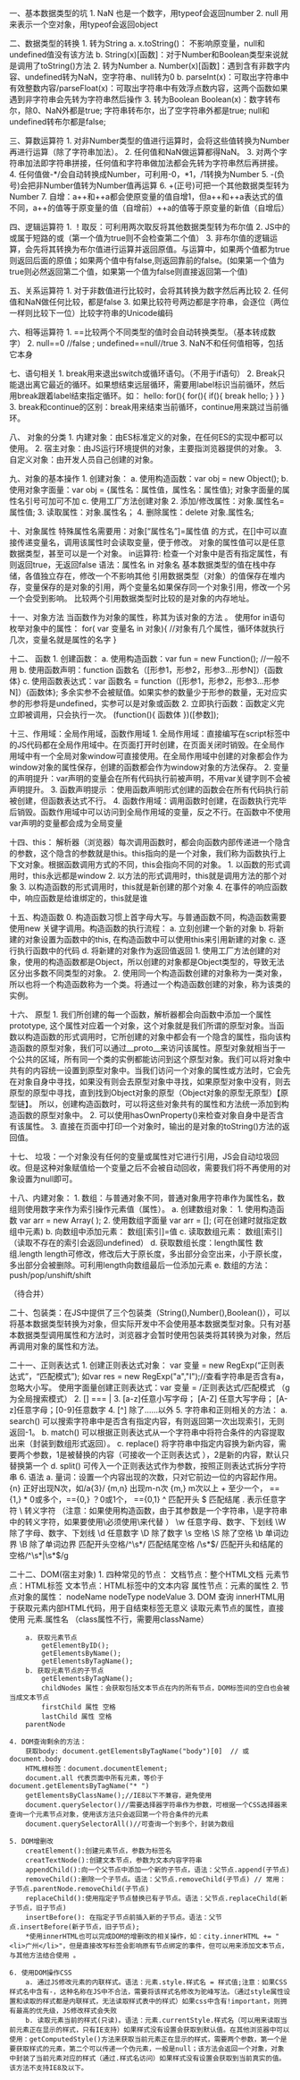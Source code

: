 一、基本数据类型的坑
	1. NaN 也是一个数字，用typeof会返回number
	2. null 用来表示一个空对象，用typeof会返回object

二、数据类型的转换
	1. 转为String
		a. x.toString()： 不影响原变量，null和undefined值没有该方法
		b. String(x)[函数]：对于Number和Boolean类型来说就是调用了toString()方法
	2. 转为Number
		a. Number(x)[函数]：遇到含有非数字内容、undefined转为NaN，空字符串、null转为0
		b. parseInt(x)：可取出字符串中有效整数内容/parseFloat(x)：可取出字符串中有效浮点数内容，这两个函数如果遇到非字符串会先转为字符串然后操作
	3. 转为Boolean
		Boolean(x)：数字转布尔，除0、NaN外都是true; 字符串转布尔，出了空字符串外都是true; null和undefined转布尔都是false;

三、算数运算符
	1. 对非Number类型的值进行运算时，会将这些值转换为Number再进行运算（除了字符串加法）。
	2. 任何值和NaN做运算都得NaN。
	3. 对两个字符串加法即字符串拼接，任何值和字符串做加法都会先转为字符串然后再拼接。
	4. 任何值做-*/会自动转换成Number，可利用-0，*1，/1转换为Number
	5. -(负号)会把非Number值转为Number值再运算
	6. +(正号)可把一个其他数据类型转为Number
	7. 自增：a++和++a都会使原变量的值自增1，但a++和++a表达式的值不同，a++的值等于原变量的值（自增前）++a的值等于原变量的新值（自增后）

四、逻辑运算符
	1. ！取反：可利用两次取反将其他数据类型转为布尔值
 	2. JS中的或属于短路的或（第一个值为true则不会检查第二个值）
 	3. 非布尔值的逻辑运算，会先将其转换为布尔值进行运算并返回原值。与运算中，如果两个值都为true则返回后面的原值；如果两个值中有false,则返回靠前的false。(如果第一个值为true则必然返回第二个值，如果第一个值为false则直接返回第一个值)

五、关系运算符
	1. 对于非数值进行比较时，会将其转换为数字然后再比较
	2. 任何值和NaN做任何比较，都是false
	3. 如果比较符号两边都是字符串，会逐位（两位一样则比较下一位）比较字符串的Unicode编码

六、相等运算符
	1. ==比较两个不同类型的值时会自动转换类型。（基本转成数字）
	2. null==0 //false ; undefined==null//true
	3. NaN不和任何值相等，包括它本身

七、语句相关
	1. break用来退出switch或循环语句。（不用于if语句）
	2. Break只能退出离它最近的循环。如果想结束远层循环，需要用label标识当前循环，然后用break跟着label结束指定循环。如：
	hello:
	for(){
		for(){
			if(){
				break hello;
			}
		}
	}
	3. break和continue的区别：break用来结束当前循环，continue用来跳过当前循环。

八、 对象的分类
	1. 内建对象：由ES标准定义的对象，在任何ES的实现中都可以使用。
	2. 宿主对象：由JS运行环境提供的对象，主要指浏览器提供的对象。
	3. 自定义对象：由开发人员自己创建的对象。 

九、对象的基本操作
	1. 创建对象：
		a. 使用构造函数：var obj = new Object();
		b. 使用对象字面量：var obj = {属性名：属性值，属性名：属性值}; 对象字面量的属性名引号可加可不加
		c. 使用工厂方法创建对象
	2. 添加/修改属性：对象.属性名=属性值;
	3. 读取属性：对象.属性名；
	4. 删除属性：delete 对象.属性名; 

十、对象属性
	特殊属性名需要用：对象[“属性名”]=属性值 的方式，在[]中可以直接传递变量名，调用该属性时会读取变量，便于修改。
	对象的属性值可以是任意数据类型，甚至可以是一个对象。
	in运算符: 检查一个对象中是否有指定属性，有则返回true，无返回false  语法：属性名 in 对象名
	基本数据类型的值在栈中存储，各值独立存在，修改一个不影响其他
	引用数据类型（对象）的值保存在堆内存，变量保存的是对象的引用，两个变量名如果保存同一个对象引用，修改一个另一个会受到影响。	比较两个引用数据类型时比较的是对象的内存地址。

十一、对象方法
	当函数作为对象的属性，称其为该对象的方法 。
	使用for in语句枚举对象中的属性：
	for( var 变量名 in 对象){
		//对象有几个属性，循环体就执行几次，变量名就是属性的名字
	}

十二、 函数
	1. 创建函数：
		a. 使用构造函数：var fun = new Function(); //一般不用
		b. 使用函数声明：function 函数名（[形参1，形参2，形参3...形参N]）{函数体}
		c. 使用函数表达式：var 函数名 = function（[形参1，形参2，形参3...形参N]）{函数体};
	多余实参不会被赋值。如果实参的数量少于形参的数量，无对应实参的形参将是undefined，实参可以是对象或函数
	2. 立即执行函数：函数定义完立即被调用，只会执行一次。
		(function(){
			函数体
			})([参数]);

十三、作用域：全局作用域，函数作用域
	1. 全局作用域：直接编写在script标签中的JS代码都在全局作用域中。在页面打开时创建，在页面关闭时销毁。在全局作用域中有一个全局对象window可直接使用。在全局作用域中创建的对象都会作为window对象的属性保存，创建的函数都会作为window对象的方法保存。
	2. 变量的声明提升：var声明的变量会在所有代码执行前被声明，不用var关键字则不会被声明提升。
	3. 函数声明提示 ：使用函数声明形式创建的函数会在所有代码执行前被创建，但函数表达式不行。
	4. 函数作用域：调用函数时创建，在函数执行完毕后销毁。函数作用域中可以访问到全局作用域的变量，反之不行。在函数中不使用var声明的变量都会成为全局变量

十四、this： 解析器（浏览器）每次调用函数时，都会向函数内部传递进一个隐含的参数，这个隐含的参数就是this。this指向的是一个对象，我们称为函数执行上下文对象。根据函数调用方式的不同，this会指向不同的对象。
	1. 以函数的形式调用时，this永远都是window
	2. 以方法的形式调用时，this就是调用方法的那个对象
	3. 以构造函数的形式调用时，this就是新创建的那个对象
	4. 在事件的响应函数中，响应函数是给谁绑定的，this就是谁

十五、构造函数
	0. 构造函数习惯上首字母大写。与普通函数不同，构造函数需要使用new 关键字调用。构造函数的执行流程：
		a. 立刻创建一个新的对象
		b. 将新建的对象设置为函数中的this, 在构造函数中可以使用this来引用新建的对象 
		c. 逐行执行函数中的代码
		d. 将新建的对象作为返回值返回
	1. 使用工厂方法创建的对象，使用的构造函数都是Object，所以创建的对象都是Object类型的，导致无法区分出多数不同类型的对象。
	2. 使用同一个构造函数创建的对象称为一类对象，所以也将一个构造函数称为一个类。将通过一个构造函数创建的对象，称为该类的实例。

十六、 原型
	1. 我们所创建的每一个函数，解析器都会向函数中添加一个属性prototype, 这个属性对应着一个对象，这个对象就是我们所谓的原型对象。当函数以构造函数的形式调用时，它所创建的对象中都会有一个隐含的属性，指向该构造函数的原型对象，我们可以通过__proto__来访问该属性。原型对象就相当于一个公共的区域，所有同一个类的实例都能访问到这个原型对象。我们可以将对象中共有的内容统一设置到原型对象中。当我们访问一个对象的属性或方法时，它会先在对象自身中寻找，如果没有则会去原型对象中寻找，如果原型对象中没有，则去原型的原型中寻找，直到找到Object对象的原型（Object对象的原型无原型）【原型链】。 所以，创建构造函数时，可以将这些对象共有的属性和方法统一添加到构造函数的原型对象中。 
	2. 可以使用hasOwnProperty()来检查对象自身中是否含有该属性。
	3. 直接在页面中打印一个对象时，输出的是对象的toString()方法的返回值。

十七、 垃圾：一个对象没有任何的变量或属性对它进行引用，JS会自动垃圾回收。但是这种对象赋值给一个变量之后不会被自动回收，需要我们将不再使用的对象设置为null即可。

十八、内建对象：
	1. 数组：与普通对象不同，普通对象用字符串作为属性名，数组则使用数字来作为索引操作元素值（属性）。
	a. 创建数组对象：
		1. 使用构造函数 var arr = new Array( );
		2. 使用数组字面量 var arr = []; (可在创建时就指定数组中元素)
	b. 向数组中添加元素：
		数组[索引]=值
	c. 读取数组元素：
		数组[索引]（读取不存在的索引会返回undefined）
	d. 获取数组长度：length属性
		数组.length
		length可修改，修改后大于原长度，多出部分会空出来，小于原长度，多出部分会被删除。可利用length向数组最后一位添加元素
	e. 数组的方法：
		push/pop/unshift/shift


（待合并）

二十、包装类：在JS中提供了三个包装类（String(),Number(),Boolean()），可以将基本数据类型转换为对象，但实际开发中不会使用基本数据类型对象。只有对基本数据类型调用属性和方法时，浏览器才会暂时使用包装类将其转换为对象，然后再调用对象的属性和方法。

二十一、正则表达式
	1. 创建正则表达式对象：
		var 变量 = new RegExp(“正则表达式”，“匹配模式”); 如var res = new RegExp("a","I");//查看字符串是否含有a，忽略大小写。
		使用字面量创建正则表达式：var 变量 = /正则表达式/匹配模式 （g为全局搜索模式）
	2. [] === | 
	3. [a-z]任意小写字母； [A-Z] 任意大写字母； [A-z]任意字母；[0-9]任意数字
	4. [^] 除了……以外 
	5. 字符串和正则相关的方法：
		a. search() 可以搜索字符串中是否含有指定内容，有则返回第一次出现索引，无则返回-1。
		b. match() 可以根据正则表达式从一个字符串中将符合条件的内容提取出来（封装到数组形式返回）。 
		c. replace() 将字符串中指定内容换为新内容，需要两个参数，1是被替换的内容（可接收一个正则表达式 ），2是新的内容，默认只替换第一个
		d. split() 可传入一个正则表达式作为参数，按照正则表达式拆分字符串
	6. 语法
		a. 量词：设置一个内容出现的次数，只对它前边一位的内容起作用。 
			{n} 正好出现N次，如/a{3}/
			{m,n} 出现m-n次
			{m,} m次以上
			+ 至少一个， =={1,}
			* 0或多个，=={0,}
			？0或1个， =={0,1}
		^ 匹配开头
		$ 匹配结尾 
		. 表示任意字符
		\ 转义字符 （注意：如果使用构造函数，由于其参数是一个字符串，\是字符串中的转义字符，如果要使用\必须使用\\来代替 ）
		\w 任意字母、数字、下划线
		\W 除了字母、数字、下划线
		\d 任意数字
		\D 除了数字
		\s 空格
		\S 除了空格
		\b 单词边界
		\B 除了单词边界
			匹配开头空格/^\s*/
			匹配结尾空格 /\s*$/
			匹配开头和结尾的空格/^\s*|\s*$/g

二十二、DOM(宿主对象)
	1. 四种常见的节点：
		文档节点：整个HTML文档
		元素节点：HTML标签
		文本节点：HTML标签中的文本内容
		属性节点：元素的属性
	2. 节点对象的属性：
		nodeName
		nodeType
		nodeValue
	3. DOM 查询
		innerHTML用于获取元素内部HTML代码，用于自结束标签无意义
		读取元素节点的属性，直接使用  元素.属性名 （class属性不行，需要用className）
		
		a. 获取元素节点
			getElementByID();
			getElementsByName();
			getElementsByTagName();
		b. 获取元素节点的子节点
			getElementsByTagName();
			childNodes 属性：会获取包括文本节点在内的所有节点，DOM标签间的空白也会被当成文本节点
			firstChild 属性 空格
			lastChild 属性 空格 
		parentNode

	4. DOM查询剩余的方法：
		获取body: document.getElementsByTagName("body")[0]  // 或document.body
		HTML根标签：document.documentElement;
		document.all 代表页面中所有元素，等价于 document.getElementsByTagName("* ")
		getElementsByClassName();//IE8以下不兼容，避免使用
		document.querySelector()//需要选择器字符串作为参数，可根据一个CSS选择器来查询一个元素节点对象，使用该方法只会返回第一个符合条件的元素
		document.querySelectorAll()//可查询一个到多个，封装为数组
	
	5. DOM增删改
		creatElement():创建元素节点，参数为标签名
		creatTextNode():创建文本节点，参数为文本内容字符串
		appendChild():向一个父节点中添加一个新的子节点，语法：父节点.append(子节点)
		removeChild():删除一个子节点。语法：父节点.removeChild(子节点) // 常用： 子节点.parentNode.removeChild(子节点)
		replaceChild():使用指定子节点替换已有子节点。语法：父节点.replaceChild(新子节点，旧子节点)
		insertBefore(): 在指定子节点前插入新的子节点。语法：父节点.insertBefore(新子节点，旧子节点);
		*使用innerHTML也可以完成DOM的增删改的相关操作，如：city.innerHTML += "<li>广州</li>"，但是直接改写标签会影响原有节点绑定的事件，但可以用来添加文本节点，与其他方法结合使用 。
	
	6. 使用DOM操作CSS
		a. 通过JS修改元素的内联样式。语法：元素.style.样式名 = 样式值;注意：如果CSS样式名中含有-，这种名称在JS中不合法，需要将该样式名修改为驼峰写法。（通过style属性设置和读取的样式都是内联样式，无法读取样式表中的样式）如果css中含有!important，则拥有最高的优先级，JS修改样式会失败
		b. 读取元素当前的样式(只读)。语法：元素.currentStyle.样式名（可以用来读取当前元素正在显示的样式，只有IE支持）如果样式没有设置会获取到默认值。在其他浏览器中可以使用：getComputedStyle()方法来获取当前元素正在显示的样式，需要两个参数，第一个是要获取样式的元素，第二个可以传递一个伪元素，一般是null；该方法会返回一个对象，对象中封装了当前元素对应的样式（通过.样式名访问）如果样式没有设置会获取到当前真实的值。该方法不支持IE8及以下。
		

